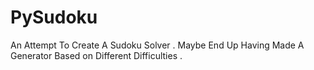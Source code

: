 # PySudoku
 An Attempt To Create A Sudoku Solver . Maybe End Up Having Made A Generator Based on Different Difficulties .
